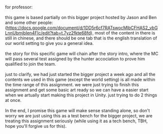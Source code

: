for professor:<br />
<br />
this game is based partially on this bigger project hosted by Jason and Ben and some other people: (https://docs.google.com/document/d/1DD5r6cf7RATswocMlbCFHAS2_vbGLnnUbmjbIen4FIc/edit?tab=t.7yz2fkte68fd), most of the content in there is still in chinese, and there should be one tab that is the english translation of our world setting to give you a general idea.<br /><br />
the story for this specific game will chain after the story intro, where the MC will pass several test assigned by the hunter accociation to prove him qualified to join the team.<br /><br />
just to clarify, we had just started the bigger project a week ago and all the contents we used in this game (except the world setting) is all made within the time range of this assignment. we were just trying to finish this assignment and get some basic art ready so we can have a easier start when we artually start making this project in Unity. just trying to do 2 things at once.<br /><br />
In the end, I promise this game will make sense standing alone, so don't worry we are just using this as a test bench for the bigger project, we are treating this assignment seriously (while using it as a tech bench, TBH, hope you'll forgive us for this).<br />
